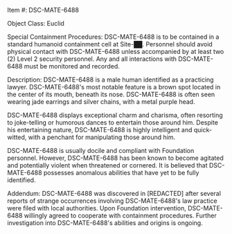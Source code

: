 Item #: DSC-MATE-6488

Object Class: Euclid

Special Containment Procedures:
DSC-MATE-6488 is to be contained in a standard humanoid containment cell at Site-██. Personnel should avoid physical contact with DSC-MATE-6488 unless accompanied by at least two (2) Level 2 security personnel. Any and all interactions with DSC-MATE-6488 must be monitored and recorded.

Description:
DSC-MATE-6488 is a male human identified as a practicing lawyer. DSC-MATE-6488's most notable feature is a brown spot located in the center of its mouth, beneath its nose. DSC-MATE-6488 is often seen wearing jade earrings and silver chains, with a metal purple head.

DSC-MATE-6488 displays exceptional charm and charisma, often resorting to joke-telling or humorous dances to entertain those around him. Despite his entertaining nature, DSC-MATE-6488 is highly intelligent and quick-witted, with a penchant for manipulating those around him.

DSC-MATE-6488 is usually docile and compliant with Foundation personnel. However, DSC-MATE-6488 has been known to become agitated and potentially violent when threatened or cornered. It is believed that DSC-MATE-6488 possesses anomalous abilities that have yet to be fully identified.

Addendum: 
DSC-MATE-6488 was discovered in [REDACTED] after several reports of strange occurrences involving DSC-MATE-6488's law practice were filed with local authorities. Upon Foundation intervention, DSC-MATE-6488 willingly agreed to cooperate with containment procedures. Further investigation into DSC-MATE-6488's abilities and origins is ongoing.